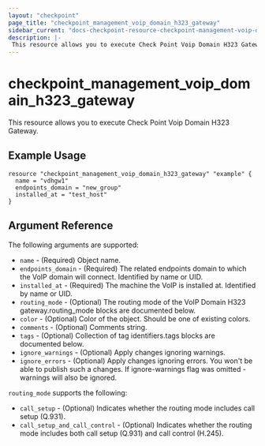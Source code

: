 ```yaml
---
layout: "checkpoint"
page_title: "checkpoint_management_voip_domain_h323_gateway"
sidebar_current: "docs-checkpoint-resource-checkpoint-management-voip-domain-h323-gateway"
description: |-
 This resource allows you to execute Check Point Voip Domain H323 Gateway.
---
```


# checkpoint_management_voip_domain_h323_gateway

This resource allows you to execute Check Point Voip Domain H323 Gateway.

## Example Usage


```hcl
resource "checkpoint_management_voip_domain_h323_gateway" "example" {
  name = "vdhgw1"
  endpoints_domain = "new_group"
  installed_at = "test_host"
}
```

## Argument Reference

The following arguments are supported:

* `name` - (Required) Object name. 
* `endpoints_domain` - (Required) The related endpoints domain to which the VoIP domain will connect. 
Identified by name or UID. 
* `installed_at` - (Required) The machine the VoIP is installed at. 
Identified by name or UID. 
* `routing_mode` - (Optional) The routing mode of the VoIP Domain H323 gateway.routing_mode blocks are documented below.
* `color` - (Optional) Color of the object. Should be one of existing colors. 
* `comments` - (Optional) Comments string. 
* `tags` - (Optional) Collection of tag identifiers.tags blocks are documented below.
* `ignore_warnings` - (Optional) Apply changes ignoring warnings. 
* `ignore_errors` - (Optional) Apply changes ignoring errors. You won't be able to publish such a changes. If ignore-warnings flag was omitted - warnings will also be ignored. 


`routing_mode` supports the following:

* `call_setup` - (Optional) Indicates whether the routing mode includes call setup (Q.931). 
* `call_setup_and_call_control` - (Optional) Indicates whether the routing mode includes both call setup (Q.931) and call control (H.245). 
